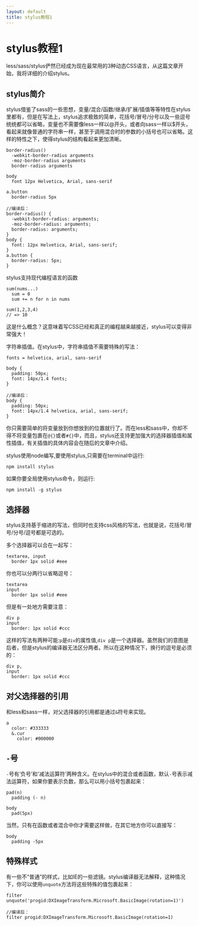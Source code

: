 ```yaml
---
layout: default
title: stylus教程1
---
```

stylus教程1
===============

less/sass/stylus俨然已经成为现在最常用的3种动态CSS语言，从这篇文章开始，我将详细的介绍stylus。

stylus简介
---------------
stylus借鉴了sass的一些思想，变量/混合/函数/继承/扩展/插值等等特性在stylus里都有，但是在写法上，stylus追求极致的简单，花括号/冒号/分号以及一些逗号统统都可以省略，变量也不需要像less一样以@开头，或者向sass一样以$开头，看起来就像普通的字符串一样，甚至于调用混合时的参数的小括号也可以省略。这样的特性之下，使得stylus的结构看起来更加清晰。
    
    border-radius()
      -webkit-border-radius arguments
      -moz-border-radius arguments
      border-radius arguments
      
    body
      font 12px Helvetica, Arial, sans-serif
      
    a.button
      border-radius 5px

    //编译后：
    border-radius() {
      -webkit-border-radius: arguments;
      -moz-border-radius: arguments;
      border-radius: arguments;
    }
    body {
      font: 12px Helvetica, Arial, sans-serif;
    }
    a.button {
      border-radius: 5px;
    }

stylus支持现代编程语言的函数

    sum(nums...)
      sum = 0
      sum += n for n in nums
      
    sum(1,2,3,4)
    // => 10

这是什么概念？这意味着写CSS已经和真正的编程越来越接近，stylus可以变得非常强大！

字符串插值。在stylus中，字符串插值不需要特殊的写法：
    
    fonts = helvetica, arial, sans-serif

    body {
      padding: 50px;
      font: 14px/1.4 fonts;
    }

    //编译后：
    body {
      padding: 50px;
      font: 14px/1.4 helvetica, arial, sans-serif;
    }


你只需要简单的将变量放到你想放到的位置就行了。而在less和sass中，你却不得不将变量包裹在`@{}`或者`#{}`中，而且，stylus还支持更加强大的选择器插值和属性插值，有关插值的具体内容会在随后的文章中介绍。

stylus使用node编写,要使用stylus,只需要在terminal中运行:

    npm install stylus

如果你要全局使用stylus命令，则运行:

    npm install -g stylus

选择器
---------------
stylus支持基于缩进的写法，但同时也支持css风格的写法，也就是说，花括号/冒号/分号/逗号都是可选的。

多个选择器可以合在一起写：

    textarea, input
      border 1px solid #eee

你也可以分两行以省略逗号：

    textarea 
    input
      border 1px solid #eee

但是有一处地方需要注意：
    
    div p
    input
      border: 1px solid #ccc

这样的写法有两种可能:`p`是`div`的属性值,`div p`是一个选择器。虽然我们的意图是后者，但是stylus的编译器无法区分两者。所以在这种情况下，换行的逗号是必须的：

    div p,
    input
      border: 1px solid #ccc

对父选择器的引用
---------------
和less和sass一样，对父选择器的引用都是通过`&`符号来实现。

    a
      color: #333333
      &.cur
        color: #000000

`-`号
---------------
`-`号有‘负号’和'减法运算符'两种含义。在stylus中的混合或者函数，默认`-`号表示减法运算符，如果你要表示负数，那么可以用小括号包裹起来：

    pad(n)
      padding (- n)

    body
      pad(5px)

当然，只有在函数或者混合中你才需要这样做，在其它地方你可以直接写：

    body
      padding -5px

特殊样式
---------------
有一些不“普通”的样式，比如IE的一些滤镜。stylus编译器无法解释，这种情况下，你可以使用`unquote`方法将这些特殊的值包裹起来：

    filter unquote('progid:DXImageTransform.Microsoft.BasicImage(rotation=1)')

    //编译后：
    filter progid:DXImageTransform.Microsoft.BasicImage(rotation=1)